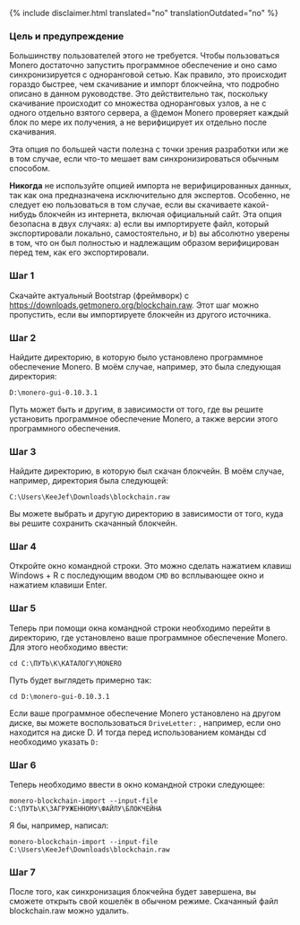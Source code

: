 {% include disclaimer.html translated="no" translationOutdated="no" %}

### Цель и предупреждение

Большинству пользователей этого не требуется. Чтобы пользоваться Monero
достаточно запустить программное обеспечение и оно само синхронизируется с
одноранговой сетью. Как правило, это происходит гораздо быстрее, чем
скачивание и импорт блокчейна, что подробно описано в данном
руководстве. Это действительно так, поскольку скачивание происходит со
множества одноранговых узлов, а не с одного отдельно взятого сервера, а
@демон Monero проверяет каждый блок по мере их получения, а не верифицирует
их отдельно после скачивания.

Эта опция по большей части полезна с точки зрения разработки или же в том
случае, если что-то мешает вам синхронизироваться обычным способом.

**Никогда** не используйте опцией импорта не верифицированных данных, так как она предназначена исключительно для экспертов. Особенно, не следует ею пользоваться в том случае, если вы скачиваете какой-нибудь блокчейн из интернета, включая официальный сайт. Эта опция безопасна в двух случаях: a) если вы импортируете файл, который экспортировали локально, самостоятельно, *и* b) вы абсолютно уверены в том, что он был полностью и надлежащим образом верифицирован перед тем, как его экспортировали.

### Шаг 1

Скачайте актуальный Bootstrap (фреймворк) с
https://downloads.getmonero.org/blockchain.raw. Этот шаг можно пропустить,
если вы импортируете блокчейн из другого источника.

### Шаг 2

Найдите директорию, в которую было установлено программное обеспечение
Monero. В моём случае, например, это была следующая директория:

`D:\monero-gui-0.10.3.1`

Путь может быть и другим, в зависимости от того, где вы решите установить
программное обеспечение Monero, а также версии этого программного
обеспечения.

### Шаг 3

Найдите директорию, в которую был скачан блокчейн. В моём случае, например,
директория была следующей:

`C:\Users\KeeJef\Downloads\blockchain.raw`

Вы можете выбрать и другую директорию в зависимости от того, куда вы решите
сохранить скачанный блокчейн.

### Шаг 4

Откройте окно командной строки. Это можно сделать нажатием клавиш Windows +
R с последующим вводом `CMD` во всплывающее окно и нажатием клавиши Enter.

### Шаг 5

Теперь при помощи окна командной строки необходимо перейти в директорию, где
установлено ваше программное обеспечение Monero. Для этого необходимо
ввести:

`cd C:\ПУТЬ\К\КАТАЛОГУ\MONERO`

Путь будет выглядеть примерно так:

`cd D:\monero-gui-0.10.3.1`

Если ваше программное обеспечение Monero установлено на другом диске, вы
можете воспользоваться `DriveLetter:` , например, если оно находится на
диске D. И тогда перед использованием команды cd необходимо указать `D:`

### Шаг 6

Теперь необходимо ввести в окно командной строки следующее:

`monero-blockchain-import --input-file
C:\ПУТЬ\К\ЗАГРУЖЕННОМУ\ФАЙЛУ\БЛОКЧЕЙНА`

Я бы, например, написал:

`monero-blockchain-import --input-file
C:\Users\KeeJef\Downloads\blockchain.raw`

### Шаг 7

После того, как синхронизация блокчейна будет завершена, вы сможете открыть
свой кошелёк в обычном режиме. Скачанный файл blockchain.raw можно удалить.
